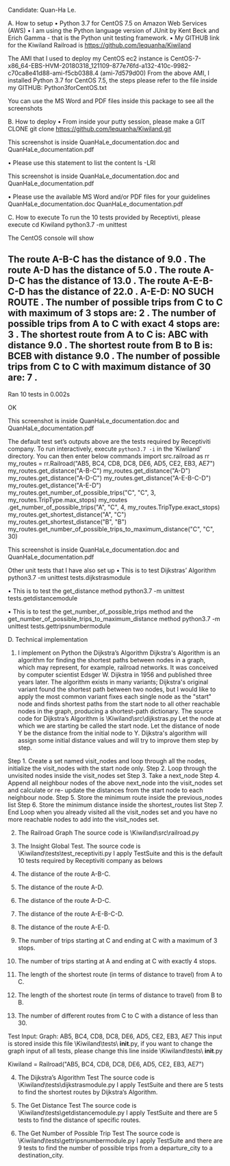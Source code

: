 Candidate: Quan-Ha Le. 

A.	How to setup
•	Python 3.7 for CentOS 7.5 on Amazon Web Services (AWS)
•	I am using the Python language version of JUnit by Kent Beck and Erich Gamma - that is the Python unit testing framework.
•	My GITHUB link for the Kiwiland Railroad is
https://github.com/lequanha/Kiwiland

The AMI that I used to deploy my CentOS ec2 instance is 
CentOS-7-x86_64-EBS-HVM-20180318_121109-877e76fd-a132-410c-9982-c70ca8e41d88-ami-f5cb0388.4 (ami-7d579d00)
From the above AMI, I installed Python 3.7 for CentOS 7.5, the steps please refer to the file inside my GITHUB:    Python3forCentOS.txt

You can use the MS Word and PDF files inside this package to see all the screenshots


B.	How to deploy
•	From inside your putty session, please make a GIT CLONE
git clone https://github.com/lequanha/Kiwiland.git

This screenshot is inside QuanHaLe_documentation.doc and QuanHaLe_documentation.pdf
 
•	Please use this statement to list the content
ls -LRl

This screenshot is inside QuanHaLe_documentation.doc and QuanHaLe_documentation.pdf

•	Please use the available MS Word and/or PDF files for your guidelines
QuanHaLe_documentation.doc
QuanHaLe_documentation.pdf

C.	How to execute
To run the 10 tests provided by Receptivti, please execute
cd Kiwiland
python3.7 -m unittest

The CentOS console will show 

The route A-B-C has the distance of 9.0
.
The route A-D has the distance of 5.0
.
The route A-D-C has the distance of 13.0
.
The route A-E-B-C-D has the distance of 22.0
.
A-E-D: NO SUCH ROUTE
.
The number of possible trips from C to C with maximum of 3 stops are: 2
.
The number of possible trips from A to C with exact 4 stops are: 3
.
The shortest route from A to C is: ABC with distance 9.0
.
The shortest route from B to B is: BCEB with distance 9.0
.
The number of possible trips from C to C with maximum distance of 30 are: 7
.
----------------------------------------------------------------------
Ran 10 tests in 0.002s

OK


This screenshot is inside QuanHaLe_documentation.doc and QuanHaLe_documentation.pdf 

The default test set’s outputs above are the tests required by Receptiviti company.
To run interactively, execute `python3.7 -i` in the ‘Kiwiland' directory.  You can then enter below commands
import src.railroad as rr
my_routes = rr.Railroad("AB5, BC4, CD8, DC8, DE6, AD5, CE2, EB3, AE7")
my_routes.get_distance("A-B-C")
my_routes.get_distance("A-D")
my_routes.get_distance("A-D-C")
my_routes.get_distance("A-E-B-C-D")
my_routes.get_distance("A-E-D")
my_routes.get_number_of_possible_trips("C", "C", 3, my_routes.TripType.max_stops)
my_routes .get_number_of_possible_trips("A", "C", 4, my_routes.TripType.exact_stops)
my_routes.get_shortest_distance("A", "C")
my_routes.get_shortest_distance("B", "B")
my_routes.get_number_of_possible_trips_to_maximum_distance("C", "C", 30)

This screenshot is inside QuanHaLe_documentation.doc and QuanHaLe_documentation.pdf 
 
Other unit tests that I have also set up
•	This is to test Dijkstras’ Algorithm
python3.7 -m unittest tests.dijkstrasmodule
 
•	This is to test the get_distance method
python3.7 -m unittest tests.getdistancemodule
 
•	This is to test the get_number_of_possible_trips method and the get_number_of_possible_trips_to_maximum_distance method
python3.7 -m unittest tests.gettripsnumbermodule

D.	Technical implementation
1.	I implement on Python the Dijkstra’s Algorithm
Dijkstra's Algorithm is an algorithm for finding the shortest paths between nodes in a graph, which may represent, for example, railroad networks. It was conceived by computer scientist Edsger W. Dijkstra in 1956 and published three years later.
The algorithm exists in many variants; Dijkstra's original variant found the shortest path between two nodes, but I would like to apply the most common variant fixes each single node as the "start" node and finds shortest paths from the start node to all other reachable nodes in the graph, producing a shortest-path dictionary.
The source code for Dijkstra’s Algorithm is \Kiwiland\src\dijkstras.py
Let the node at which we are starting be called the start node. Let the distance of node Y be the distance from the initial node to Y. Dijkstra's algorithm will assign some initial distance values and will try to improve them step by step.

Step 1.	Create a set named visit_nodes and loop through all the nodes, initialize the visit_nodes with the start node only.
Step 2.	Loop through the unvisited nodes inside the visit_nodes set
Step 3.	          Take a next_node
Step 4.	          Append all neighbour nodes of the above next_node into the visit_nodes set and calculate or re- update the distances from the start node to each neighbour node.
Step 5.	          Store the minimum route inside the previous_nodes list
Step 6.	          Store the minimum distance inside the shortest_routes list
Step 7.	End Loop when you already visited all the visit_nodes  set and you have no more reachable nodes to add into the visit_nodes set.

2.	The Railroad Graph
The source code is \Kiwiland\src\railroad.py

3.	The Insight Global Test.
The source code is \Kiwiland\tests\test_receptiviti.py
I apply TestSuite and this is the default 10 tests required by Receptiviti company as belows
 
1. The distance of the route A-B-C.
2. The distance of the route A-D.
3. The distance of the route A-D-C.
4. The distance of the route A-E-B-C-D.
5. The distance of the route A-E-D.
6. The number of trips starting at C and ending at C with a maximum of 3 stops.
7. The number of trips starting at A and ending at C with exactly 4 stops.
8. The length of the shortest route (in terms of distance to travel) from A to C.
9. The length of the shortest route (in terms of distance to travel) from B to B.
10. The number of different routes from C to C with a distance of less than 30.

Test Input: Graph: AB5, BC4, CD8, DC8, DE6, AD5, CE2, EB3, AE7
This input is stored inside this file \Kiwiland\tests\ __init__.py, if you want to change the graph input of all tests, please change this line inside \Kiwiland\tests\ __init__.py

Kiwiland = Railroad("AB5, BC4, CD8, DC8, DE6, AD5, CE2, EB3, AE7")

4.	The Dijkstra’s Algorithm Test
The source code is \Kiwiland\tests\dijkstrasmodule.py
I apply TestSuite and there are 5 tests to find the shortest routes by Dijkstra’s Algorithm.

5.	The Get Distance Test
The source code is \Kiwiland\tests\getdistancemodule.py
I apply TestSuite and there are 5 tests to find the distance of specific routes.

6.	The Get Number of Possible Trip Test
The source code is \Kiwiland\tests\gettripsnumbermodule.py
I apply TestSuite and there are 9 tests to find the number of possible trips from a departure_city to a destination_city.
